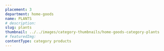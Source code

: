 ```yaml
---
placement: 3
department: home-goods
name: PLANTS
# description:
slug: plants
thumbnail: ../../images/category-thumbnails/home-goods-category-plants.jpg
# featuredImg:
contentType: category products
---
```

